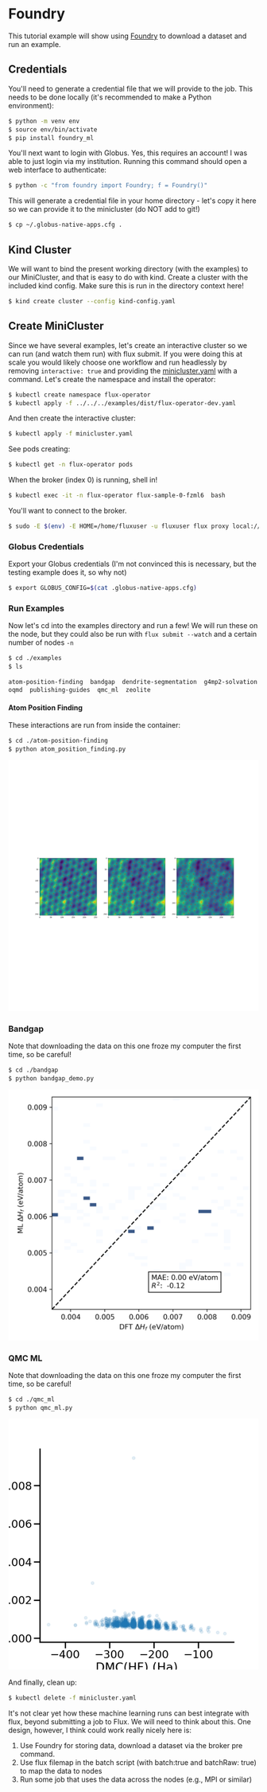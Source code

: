 # Foundry

This tutorial example will show using [Foundry](https://github.com/MLMI2-CSSI/foundry) to download a dataset and run an example.

## Credentials

You'll need to generate a credential file that we will provide to the job. This needs
to be done locally (it's recommended to make a Python environment):

```bash
$ python -m venv env
$ source env/bin/activate
$ pip install foundry_ml
```

You'll next want to login with Globus. Yes, this requires an account! I was able
to just login via my institution. Running this command should open a web interface
to authenticate:

```bash
$ python -c "from foundry import Foundry; f = Foundry()"
```
This will generate a credential file in your home directory - let's copy it
here so we can provide it to the minicluster (do NOT add to git!)

```bash
$ cp ~/.globus-native-apps.cfg .
```

## Kind Cluster

We will want to bind the present working directory (with the examples) to our MiniCluster,
and that is easy to do with kind. Create a cluster with the included kind config.
Make sure this is run in the directory context here!

```bash
$ kind create cluster --config kind-config.yaml
```

## Create MiniCluster

Since we have several examples, let's create an interactive cluster so we can run (and watch them run) with flux submit.
If you were doing this at scale you would likely choose one workflow and run headlessly by removing `interactive: true` 
and providing the [minicluster.yaml](minicluster.yaml) with a command. Let's create the namespace and install
the operator: 

```bash
$ kubectl create namespace flux-operator
$ kubectl apply -f ../../../examples/dist/flux-operator-dev.yaml
```

And then create the interactive cluster:

```bash
$ kubectl apply -f minicluster.yaml
```

See pods creating:

```bash
$ kubectl get -n flux-operator pods
```

When the broker (index 0) is running, shell in!

```bash
$ kubectl exec -it -n flux-operator flux-sample-0-fzml6  bash
```

You'll want to connect to the broker.

```bash
$ sudo -E $(env) -E HOME=/home/fluxuser -u fluxuser flux proxy local:///run/flux/local bash
```

### Globus Credentials

Export your Globus credentials (I'm not convinced this is necessary, but the testing example does it, so why not)

```bash
$ export GLOBUS_CONFIG=$(cat .globus-native-apps.cfg)
```

### Run Examples

Now let's cd into the examples directory and run a few! We will run these on the node, but they could
also be run with `flux submit --watch` and a certain number of nodes `-n`

```bash
$ cd ./examples
$ ls
```
```console
atom-position-finding  bandgap  dendrite-segmentation  g4mp2-solvation  oqmd  publishing-guides  qmc_ml  zeolite
```

#### Atom Position Finding

These interactions are run from inside the container:

```bash
$ cd ./atom-position-finding
$ python atom_position_finding.py
```

![./examples/atom-position-finding/result.png](./examples/atom-position-finding/result.png)


### Bandgap

Note that downloading the data on this one froze my computer the first time, so be careful!

```bash
$ cd ./bandgap
$ python bandgap_demo.py
```

![./examples/bandgap/result.png](./examples/bandgap/result.png)

### QMC ML

Note that downloading the data on this one froze my computer the first time, so be careful!

```bash
$ cd ./qmc_ml
$ python qmc_ml.py
```

![./examples/qmc_ml/result.png](./examples/qmc_ml/result.png)


And finally, clean up:

```bash
$ kubectl delete -f minicluster.yaml
```

It's not clear yet how these machine learning runs can best integrate with flux, beyond submitting a job
to Flux. We will need to think about this. One design, however, I think could work really nicely here is:

1. Use Foundry for storing data, download a dataset via the broker pre command.
2. Use flux filemap in the batch script (with batch:true and batchRaw: true) to map the data to nodes
3. Run some job that uses the data across the nodes (e.g., MPI or similar)